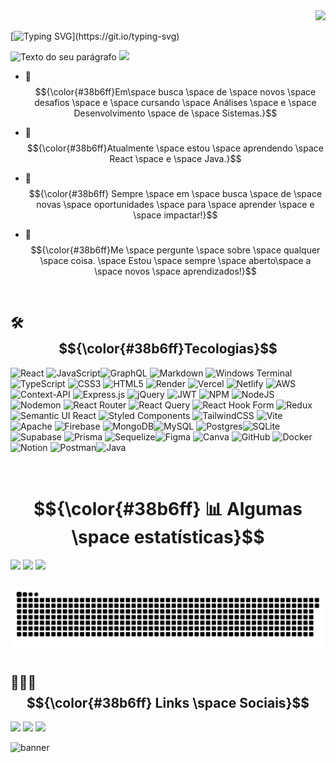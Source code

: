 <div align="right">
<a href="https://github.com/JonasLProgramador/JonasLProgramador/blob/main/README-EN.md"><img src="https://upload.wikimedia.org/wikipedia/en/a/a4/Flag_of_the_United_States.svg" width="50px"></a>
</div>

[![Typing SVG](https://readme-typing-svg.demolab.com?font=Fira+Code&pause=1000&color=36BCF7FF&random=false&width=435&height=35&lines=Eaí!?+Seja+bem+vindo(a)!;Sou+Jonas,+muito+prazer!;)](https://git.io/typing-svg)

![Texto do seu parágrafo](https://github.com/user-attachments/assets/3abd7ae4-3edb-46b6-ba0c-d4ab7f36da96)
[![](https://visitcount.itsvg.in/api?id=JonasLProgramador&icon=7&color=1)](https://visitcount.itsvg.in)
  
- 🔭 $${\color{#38b6ff}Em\space  busca \space de \space novos \space desafios \space   e \space cursando \space Análises \space e \space Desenvolvimento \space de \space Sistemas.}$$ 

- 🌱 $${\color{#38b6ff}Atualmente \space estou \space aprendendo \space  React \space e \space Java.}$$ 

- 🌠 $${\color{#38b6ff} Sempre \space em \space busca \space de \space novas \space oportunidades \space para \space aprender \space e \space impactar!}$$

- 👯 $${\color{#38b6ff}Me \space pergunte \space sobre \space  qualquer \space coisa. \space Estou \space sempre \space aberto\space a \space novos \space aprendizados!}$$
<br>

## 🛠 &nbsp; $${\color{#38b6ff}Tecologias}$$  
![React](https://img.shields.io/badge/react-%2320232a.svg?style=for-the-badge&logo=react&logoColor=%2361DAFB) ![JavaScript](https://img.shields.io/badge/javascript-%23323330.svg?style=for-the-badge&logo=javascript&logoColor=%23F7DF1E)![GraphQL](https://img.shields.io/badge/-GraphQL-E10098?style=for-the-badge&logo=graphql&logoColor=white) ![Markdown](https://img.shields.io/badge/markdown-%23000000.svg?style=for-the-badge&logo=markdown&logoColor=white) ![Windows Terminal](https://img.shields.io/badge/Windows%20Terminal-%234D4D4D.svg?style=for-the-badge&logo=windows-terminal&logoColor=white) ![TypeScript](https://img.shields.io/badge/typescript-%23007ACC.svg?style=for-the-badge&logo=typescript&logoColor=white) ![CSS3](https://img.shields.io/badge/css3-%231572B6.svg?style=for-the-badge&logo=css3&logoColor=white) ![HTML5](https://img.shields.io/badge/html5-%23E34F26.svg?style=for-the-badge&logo=html5&logoColor=white) ![Render](https://img.shields.io/badge/Render-%46E3B7.svg?style=for-the-badge&logo=render&logoColor=white) ![Vercel](https://img.shields.io/badge/vercel-%23000000.svg?style=for-the-badge&logo=vercel&logoColor=white) ![Netlify](https://img.shields.io/badge/netlify-%23000000.svg?style=for-the-badge&logo=netlify&logoColor=#00C7B7) ![AWS](https://img.shields.io/badge/AWS-%23FF9900.svg?style=for-the-badge&logo=amazon-aws&logoColor=white) ![Context-API](https://img.shields.io/badge/Context--Api-000000?style=for-the-badge&logo=react) ![Express.js](https://img.shields.io/badge/express.js-%23404d59.svg?style=for-the-badge&logo=express&logoColor=%2361DAFB) ![jQuery](https://img.shields.io/badge/jquery-%230769AD.svg?style=for-the-badge&logo=jquery&logoColor=white) ![JWT](https://img.shields.io/badge/JWT-black?style=for-the-badge&logo=JSON%20web%20tokens) ![NPM](https://img.shields.io/badge/NPM-%23CB3837.svg?style=for-the-badge&logo=npm&logoColor=white) ![NodeJS](https://img.shields.io/badge/node.js-6DA55F?style=for-the-badge&logo=node.js&logoColor=white) ![Nodemon](https://img.shields.io/badge/NODEMON-%23323330.svg?style=for-the-badge&logo=nodemon&logoColor=%BBDEAD)  ![React Router](https://img.shields.io/badge/React_Router-CA4245?style=for-the-badge&logo=react-router&logoColor=white) ![React Query](https://img.shields.io/badge/-React%20Query-FF4154?style=for-the-badge&logo=react%20query&logoColor=white) ![React Hook Form](https://img.shields.io/badge/React%20Hook%20Form-%23EC5990.svg?style=for-the-badge&logo=reacthookform&logoColor=white) ![Redux](https://img.shields.io/badge/redux-%23593d88.svg?style=for-the-badge&logo=redux&logoColor=white) ![Semantic UI React](https://img.shields.io/badge/Semantic%20UI%20React-%2335BDB2.svg?style=for-the-badge&logo=SemanticUIReact&logoColor=white) ![Styled Components](https://img.shields.io/badge/styled--components-DB7093?style=for-the-badge&logo=styled-components&logoColor=white) ![TailwindCSS](https://img.shields.io/badge/tailwindcss-%2338B2AC.svg?style=for-the-badge&logo=tailwind-css&logoColor=white) ![Vite](https://img.shields.io/badge/vite-%23646CFF.svg?style=for-the-badge&logo=vite&logoColor=white) ![Apache](https://img.shields.io/badge/apache-%23D42029.svg?style=for-the-badge&logo=apache&logoColor=white) ![Firebase](https://img.shields.io/badge/firebase-a08021?style=for-the-badge&logo=firebase&logoColor=ffcd34) ![MongoDB](https://img.shields.io/badge/MongoDB-%234ea94b.svg?style=for-the-badge&logo=mongodb&logoColor=white)![MySQL](https://img.shields.io/badge/mysql-4479A1.svg?style=for-the-badge&logo=mysql&logoColor=white) ![Postgres](https://img.shields.io/badge/postgres-%23316192.svg?style=for-the-badge&logo=postgresql&logoColor=white)![SQLite](https://img.shields.io/badge/sqlite-%2307405e.svg?style=for-the-badge&logo=sqlite&logoColor=white) ![Supabase](https://img.shields.io/badge/Supabase-3ECF8E?style=for-the-badge&logo=supabase&logoColor=white) ![Prisma](https://img.shields.io/badge/Prisma-3982CE?style=for-the-badge&logo=Prisma&logoColor=white) ![Sequelize](https://img.shields.io/badge/Sequelize-52B0E7?style=for-the-badge&logo=Sequelize&logoColor=white)![Figma](https://img.shields.io/badge/figma-%23F24E1E.svg?style=for-the-badge&logo=figma&logoColor=white) ![Canva](https://img.shields.io/badge/Canva-%2300C4CC.svg?style=for-the-badge&logo=Canva&logoColor=white) ![GitHub](https://img.shields.io/badge/github-%23121011.svg?style=for-the-badge&logo=github&logoColor=white) ![Docker](https://img.shields.io/badge/docker-%230db7ed.svg?style=for-the-badge&logo=docker&logoColor=white) ![Notion](https://img.shields.io/badge/Notion-%23000000.svg?style=for-the-badge&logo=notion&logoColor=white) ![Postman](https://img.shields.io/badge/Postman-FF6C37?style=for-the-badge&logo=postman&logoColor=white)![Java](https://img.shields.io/badge/java-%23ED8B00.svg?style=for-the-badge&logo=openjdk&logoColor=white)

<br>

# $${\color{#38b6ff} 📊 Algumas \space estatísticas}$$  
![](https://github-readme-stats.vercel.app/api?username=JonasLProgramador&theme=shadow_blue&hide_border=false&include_all_commits=true&count_private=true&card_width=200)
![](https://github-readme-streak-stats.herokuapp.com/?user=JonasLProgramador&theme=shadow_blue&hide_border=false)
![](https://github-readme-stats.vercel.app/api/top-langs/?username=JonasLProgramador&theme=shadow_blue&hide_border=false&include_all_commits=true&count_private=true&layout=compact&card_width=950)


###

<picture>
  <source media="(prefers-color-scheme: dark)" srcset="https://github.com/JonasLProgramador/JonasLProgramador/blob/output/github-contribution-grid-snake.svg" />
  <source media="(prefers-color-scheme: light)" srcset="https://github.com/JonasLProgramador/JonasLProgramador/blob/output/github-contribution-grid-snake.svg" />
  <img alt="github-snake" src="https://github.com/JonasLProgramador/JonasLProgramador/blob/output/github-contribution-grid-snake.svg" />
</picture>


###

## 👨🏽‍🦲 &nbsp; $${\color{#38b6ff} Links \space Sociais}$$

<div> 
  <a href="https://www.instagram.com/jonas_dev__/" target="_blank"><img src="https://img.shields.io/badge/-Instagram-%231877F2?style=for-the-badge&logo=instagram&logoColor=white" target="_blank"></a>
  <a href="mailto:jonas.programador01@gmail.com"><img src="https://img.shields.io/badge/-Gmail-%231877F2?style=for-the-badge&logo=gmail&logoColor=white" target="_blank"></a>
  <a href="https://www.instagram.com/jonas_dev__/" target="_blank"><img src="https://img.shields.io/badge/-LinkedIn-%231877F2?style=for-the-badge&logo=linkedin&logoColor=white" target="_blank"></a> 
</div>

![banner](https://github.com/user-attachments/assets/417e026a-4952-4888-a553-8c2ec8885a20)

